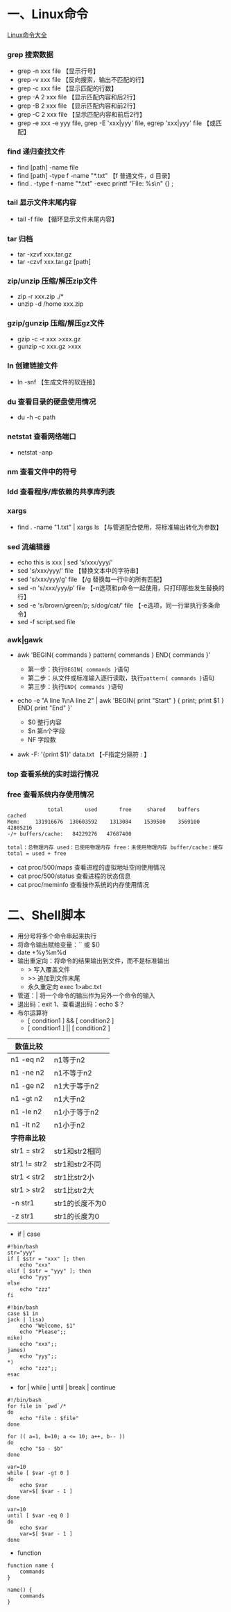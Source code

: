 # 一、Linux命令

[Linux命令大全](https://man.linuxde.net/)

### grep 搜索数据

- grep -n xxx file 【显示行号】
- grep -v xxx file 【反向搜索，输出不匹配的行】
- grep -c xxx file 【显示匹配的行数】
- grep -A 2 xxx file 【显示匹配内容和后2行】
- grep -B 2 xxx file 【显示匹配内容和前2行】
- grep -C 2 xxx file 【显示匹配内容和前后2行】
- grep -e xxx -e yyy file, grep -E 'xxx|yyy' file, egrep 'xxx|yyy' file 【或匹配】

### find 递归查找文件
- find [path] -name file
- find [path] -type f -name "*.txt" 【f 普通文件，d 目录】
- find . -type f -name "*.txt" -exec printf "File: %s\n" {} \;

### tail 显示文件末尾内容 

- tail -f file 【循环显示文件末尾内容】

### tar 归档

- tar -xzvf xxx.tar.gz 
- tar -czvf xxx.tar.gz [path]

### zip/unzip 压缩/解压zip文件
- zip -r xxx.zip ./*
- unzip -d /home xxx.zip

### gzip/gunzip 压缩/解压gz文件
- gzip -c -r xxx >xxx.gz
- gunzip -c xxx.gz >xxx

### ln 创建链接文件
- ln -snf 【生成文件的软连接】

### du 查看目录的硬盘使用情况
- du -h -c path 

### netstat 查看网络端口

- netstat -anp

### nm 查看文件中的符号

### ldd 查看程序/库依赖的共享库列表



### 

### xargs 

- find . -name "1.txt" | xargs ls 【与管道配合使用，将标准输出转化为参数】

### sed 流编辑器

- echo this is xxx | sed 's/xxx/yyy/'
- sed 's/xxx/yyy/' file 【替换文本中的字符串】
- sed 's/xxx/yyy/g' file 【/g 替换每一行中的所有匹配】
- sed -n 's/xxx/yyy/p' file 【-n选项和p命令一起使用，只打印那些发生替换的行】
- sed -e 's/brown/green/p; s/dog/cat/' file 【-e选项，同一行里执行多条命令】
- sed -f script.sed file

### awk|gawk

- awk 'BEGIN{ commands } pattern{ commands } END{ commands }'
  - 第一步：执行`BEGIN{ commands }`语句
  - 第二步：从文件或标准输入逐行读取，执行`pattern{ commands }`语句
  - 第三步：执行`END{ commands }`语句

- echo -e "A line 1\nA line 2" | awk 'BEGIN{ print "Start" } { print; print $1 } END{ print "End" }'
  - $0 整行内容
  - $n 第n个字段
  - NF 字段数

- awk -F: '{print $1}' data.txt 【-F指定分隔符 : 】



### top 查看系统的实时运行情况

### free 查看系统内存使用情况

```
             total       used       free     shared    buffers     cached
Mem:     131916676  130603592    1313084    1539580    3569100   42805216
-/+ buffers/cache:   84229276   47687400

total：总物理内存 used：已使用物理内存 free：未使用物理内存 buffer/cache：缓存
total = used + free
```



- cat proc/500/maps 查看进程的虚拟地址空间使用情况
- cat proc/500/status 查看进程的状态信息
- cat proc/meminfo 查看操作系统的内存使用情况



# 二、Shell脚本

- 用分号将多个命令串起来执行
- 将命令输出赋给变量：`` 或 $()
- date +%y%m%d
- 输出重定向：将命令的结果输出到文件，而不是标准输出
  - \> 写入覆盖文件
  - \>> 追加到文件末尾
  - 永久重定向 exec 1>abc.txt
- 管道：| 将一个命令的输出作为另外一个命令的输入
- 退出码：exit 1、查看退出码：echo $？
- 布尔运算符
  - [ condition1 ] && [ condition2 ]
  - [ condition1 ] || [ condition2 ]

| 数值比较  |              |
| --------- | ------------ |
| n1 -eq n2 | n1等于n2     |
| n1 -ne n2 | n1不等于n2   |
| n1 -ge n2 | n1大于等于n2 |
| n1 -gt n2 | n1大于n2     |
| n1 -le n2 | n1小于等于n2 |
| n1 -lt n2 | n1小于n2     |
| **字符串比较** |                 |
| str1 = str2  | str1和str2相同  |
| str1 != str2 | str1和str2不同  |
| str1 < str2  | str1比str2小    |
| str1 > str2  | str1比str2大    |
| -n str1      | str1的长度不为0 |
| -z str1      | str1的长度为0   |

- if | case

```
#!bin/bash
str="yyy"
if [ $str = "xxx" ]; then
    echo "xxx"
elif [ $str = "yyy" ]; then
    echo "yyy"
else
    echo "zzz"
fi
```

```
#!bin/bash
case $1 in
jack | lisa)
    echo "Welcome, $1"
    echo "Please";;
mike)
    echo "xxx";;
james)
    echo "yyy";;
*)
    echo "zzz";;
esac
```

- for | while | until | break | continue

```
#!/bin/bash
for file in `pwd`/*
do
    echo "file : $file"
done

for (( a=1, b=10; a <= 10; a++, b-- ))
do
    echo "$a - $b"
done
```

```
var=10
while [ $var -gt 0 ]
do
    echo $var
    var=$[ $var - 1 ]
done
```

```
var=10
until [ $var -eq 0 ]
do
    echo $var
    var=$[ $var - 1 ]
done
```

- function

```
function name {
	commands
}

name() {
	commands
}
```


